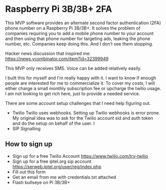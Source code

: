 # Raspberry Pi 3B/3B+ 2FA

This MVP software provides an alternate second factor authentication (2FA) phone number on a Raspberry Pi 3B/3B+.  It solves the problem of companies requiring you to add a mobile phone number to your account and then using that phone number for targeting ads, leaking the phone number, etc. Companies keep doing this.  And I don’t see them stopping.

Hacker news discussion that inspired me:
https://news.ycombinator.com/item?id=32399949

This MVP only receives SMS.  Voice can be added relatively easily.

I built this for myself and I'm really happy with it.  I want to know if enough people are interested for me to commercialize it.
To cover my costs, I will either charge a small monthly subscription fee or upcharge the twilio usage.  I am not looking to get rich here, just to provide a needed service.

There are some account setup challenges that I need help figuring out.
* Twilio
Twilio uses webhooks.  Setting up Twilio webhooks is error prone.  My original idea was to ask for the Twilio account sid and auth token and do the setup on behalf of the user.  I 
* SIP Signalling


## How to sign up
* Sign up for a free Twilio Account https://www.twilio.com/try-twilio
* Sign up for a free iptel.org sip account https://serweb.iptel.org/user/reg/index.php
* Fill out this form
* Get an email from me with credentials.txt attached
* Flash bullseye on Pi 3B/3B+
